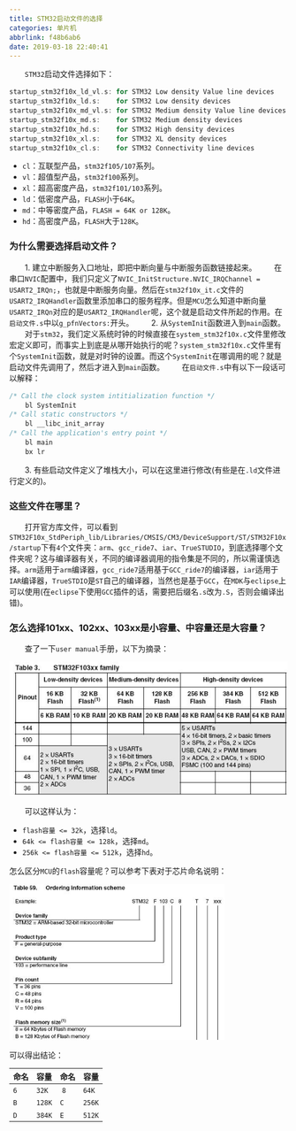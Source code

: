 ```yaml
---
title: STM32启动文件的选择
categories: 单片机
abbrlink: f48b6ab6
date: 2019-03-18 22:40:41
---
```

&emsp;&emsp;`STM32`启动文件选择如下：<!--more-->

``` cpp
startup_stm32f10x_ld_vl.s: for STM32 Low density Value line devices
startup_stm32f10x_ld.s:    for STM32 Low density devices
startup_stm32f10x_md_vl.s: for STM32 Medium density Value line devices
startup_stm32f10x_md.s:    for STM32 Medium density devices
startup_stm32f10x_hd.s:    for STM32 High density devices
startup_stm32f10x_xl.s:    for STM32 XL density devices
startup_stm32f10x_cl.s:    for STM32 Connectivity line devices
```

- `cl`：互联型产品，`stm32f105/107`系列。
- `vl`：超值型产品，`stm32f100`系列。
- `xl`：超高密度产品，`stm32f101/103`系列。
- `ld`：低密度产品，`FLASH`小于`64K`。
- `md`：中等密度产品，`FLASH = 64K or 128K`。
- `hd`：高密度产品，`FLASH`大于`128K`。

### 为什么需要选择启动文件？

&emsp;&emsp;1. 建立中断服务入口地址，即把中断向量与中断服务函数链接起来。
&emsp;&emsp;在串口`NVIC`配置中，我们只定义了`NVIC_InitStructure.NVIC_IRQChannel = USART2_IRQn;`，也就是中断服务向量。然后在`stm32f10x_it.c`文件的`USART2_IRQHandler`函数里添加串口的服务程序。但是`MCU`怎么知道中断向量`USART2_IRQn`对应的是`USART2_IRQHandler`呢，这个就是启动文件所起的作用。在`启动文件.s`中以`g_pfnVectors:`开头。
&emsp;&emsp;2. 从`SystemInit`函数进入到`main`函数。
&emsp;&emsp;对于`stm32`，我们定义系统时钟的时候直接在`system_stm32f10x.c`文件里修改宏定义即可，而事实上到底是从哪开始执行的呢？`system_stm32f10x.c`文件里有个`SystemInit`函数，就是对时钟的设置。而这个`SystemInit`在哪调用的呢？就是启动文件先调用了，然后才进入到`main`函数。
&emsp;&emsp;在`启动文件.s`中有以下一段话可以解释：

``` cpp
/* Call the clock system intitialization function */
    bl SystemInit
/* Call static constructors */
    bl __libc_init_array
/* Call the application's entry point */
    bl main
    bx lr
```

&emsp;&emsp;3. 有些启动文件定义了堆栈大小，可以在这里进行修改(有些是在`.ld`文件进行定义的)。

### 这些文件在哪里？

&emsp;&emsp;打开官方库文件，可以看到`STM32F10x_StdPeriph_lib/Libraries/CMSIS/CM3/DeviceSupport/ST/STM32F10x/startup`下有`4`个文件夹：`arm`、`gcc_ride7`、`iar`、`TrueSTUDIO`，到底选择哪个文件夹呢？这与编译器有关，不同的编译器调用的指令集是不同的，所以需谨慎选择。`arm`适用于`arm`编译器，`gcc_ride7`适用基于`GCC_ride7`的编译器，`iar`适用于`IAR`编译器，`TrueSTDIO`是`ST`自己的编译器，当然也是基于`GCC`，在`MDK`与`eclipse`上可以使用(在`eclipse`下使用`GCC`插件的话，需要把后缀名`.s`改为`.S`，否则会编译出错)。

### 怎么选择101xx、102xx、103xx是小容量、中容量还是大容量？

&emsp;&emsp;查了一下`user manual`手册，以下为摘录：

<img src="./STM32启动文件的选择/1.jpg">

&emsp;&emsp;可以这样认为：

- `flash容量 <= 32k`，选择`ld`。
- `64k <= flash容量 <= 128k`，选择`md`。
- `256k <= flash容量 <= 512k`，选择`hd`。

怎么区分`MCU`的`flash`容量呢？可以参考下表对于芯片命名说明：

<img src="./STM32启动文件的选择/2.jpg" height="282" width="390">

可以得出结论：

命名 | 容量    | 命名 | 容量
-----|--------|------|-----
`6`  | `32K`  | `8`  | `64K`
`B`  | `128K` | `C`  | `256K`
`D`  | `384K` | `E`  | `512K`